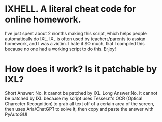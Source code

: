 # IXHELL. A literal cheat code for online homework.

I've just spent about 2 months making this script, which helps people automatically do IXL. IXL is often used by teachers/parents to assign homework, and I was a victim. I hate it SO much, that I compiled this because no one had a working script to do this. Enjoy!

# How does it work? Is it patchable by IXL?
Short Answer: No. It cannot be patched by IXL.
Long Answer:No. It cannot be patched by IXL because my script uses Tesserat's OCR (Optical Charecter Recognition) to grab all text off of a certain area of the screen, then uses Aria/ChatGPT to solve it, then copy and paste the answer with PyAutoGUI
